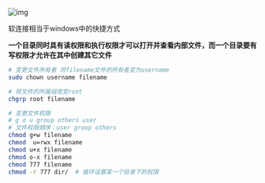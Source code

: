 ![img](https://doc.shiyanlou.com/linux_base/3-9.png)

软连接相当于windows中的快捷方式

**一个目录同时具有读权限和执行权限才可以打开并查看内部文件，而一个目录要有写权限才允许在其中创建其它文件**



```bash
# 变更文件所有者 将filename文件的所有者变为username
sudo chown username filename

# 将文件的所属组改变root
chgrp root filename 

# 变更文件权限
# g o u group others user
# 文件权限顺序：user group others
chmod g+w filename
chmod  u=rwx filename
chmod u+x filename	
chmod o-x filename
chmod 777 filename
chmod -r 777 dir/  # 循环设置某一个目录下的权限
```

